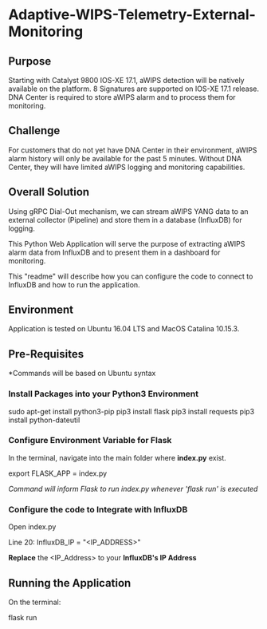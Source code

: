 # Adaptive-WIPS-Telemetry-External-Monitoring

## Purpose
Starting with Catalyst 9800 IOS-XE 17.1, aWIPS detection will be natively available on the platform. 8 Signatures are supported on IOS-XE 17.1 release. DNA Center is required to store aWIPS alarm and to process them for monitoring.

## Challenge
For customers that do not yet have DNA Center in their environment, aWIPS alarm history will only be available for the past 5 minutes. Without DNA Center, they will have limited aWIPS logging and monitoring capabilities.

## Overall Solution
Using gRPC Dial-Out mechanism, we can stream aWIPS YANG data to an external collector (Pipeline) and store them in a database (InfluxDB) for logging.

This Python Web Application will serve the purpose of extracting aWIPS alarm data from InfluxDB and to present them in a dashboard for monitoring.

This "readme" will describe how you can configure the code to connect to InfluxDB and how to run the application.

## Environment

Application is tested on Ubuntu 16.04 LTS and MacOS Catalina 10.15.3.

## Pre-Requisites

*Commands will be based on Ubuntu syntax

### Install Packages into your Python3 Environment

sudo apt-get install python3-pip
pip3 install flask
pip3 install requests
pip3 install python-dateutil


### Configure Environment Variable for Flask

In the terminal, navigate into the main folder where **index.py** exist.

export FLASK_APP = index.py

*Command will inform Flask to run index.py whenever 'flask run' is executed*

### Configure the code to Integrate with InfluxDB

Open index.py

Line 20: InfluxDB_IP = "<IP_ADDRESS>"

**Replace** the <IP_Address> to your **InfluxDB's IP Address**

## Running the Application

On the terminal:

flask run






